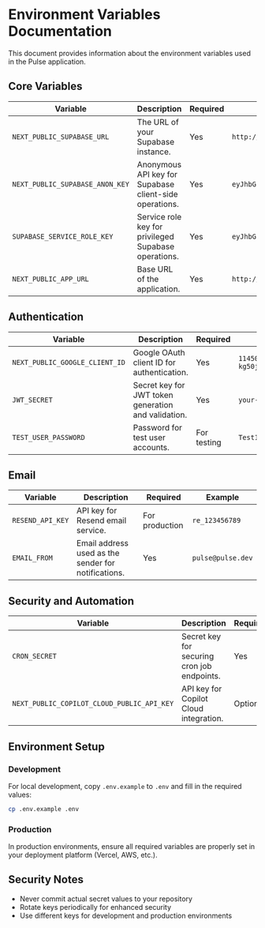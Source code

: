 # Environment Variables Documentation

This document provides information about the environment variables used in the Pulse application.

## Core Variables

| Variable | Description | Required | Example |
|----------|-------------|----------|---------|
| `NEXT_PUBLIC_SUPABASE_URL` | The URL of your Supabase instance. | Yes | `http://localhost:54321` |
| `NEXT_PUBLIC_SUPABASE_ANON_KEY` | Anonymous API key for Supabase client-side operations. | Yes | `eyJhbGciOiJIUzI1NiIsInR5cCI6IkpXVCJ9...` |
| `SUPABASE_SERVICE_ROLE_KEY` | Service role key for privileged Supabase operations. | Yes | `eyJhbGciOiJIUzI1NiIsInR5cCI6IkpXVCJ9...` |
| `NEXT_PUBLIC_APP_URL` | Base URL of the application. | Yes | `http://localhost:3000` |

## Authentication

| Variable | Description | Required | Example |
|----------|-------------|----------|---------|
| `NEXT_PUBLIC_GOOGLE_CLIENT_ID` | Google OAuth client ID for authentication. | Yes | `114506932690-kg50jcimq594n9dhe2lp5j3gh7diji7m.apps.googleusercontent.com` |
| `JWT_SECRET` | Secret key for JWT token generation and validation. | Yes | `your-secure-secret` |
| `TEST_USER_PASSWORD` | Password for test user accounts. | For testing | `Test123!` |

## Email

| Variable | Description | Required | Example |
|----------|-------------|----------|---------|
| `RESEND_API_KEY` | API key for Resend email service. | For production | `re_123456789` |
| `EMAIL_FROM` | Email address used as the sender for notifications. | Yes | `pulse@pulse.dev` |

## Security and Automation

| Variable | Description | Required | Example |
|----------|-------------|----------|---------|
| `CRON_SECRET` | Secret key for securing cron job endpoints. | Yes | `your-secure-random-string` |
| `NEXT_PUBLIC_COPILOT_CLOUD_PUBLIC_API_KEY` | API key for Copilot Cloud integration. | Optional | `ck_pub_73d71104458113fba865befd371de87e` |

## Environment Setup

### Development

For local development, copy `.env.example` to `.env` and fill in the required values:

```bash
cp .env.example .env
```

### Production

In production environments, ensure all required variables are properly set in your deployment platform (Vercel, AWS, etc.).

## Security Notes

- Never commit actual secret values to your repository
- Rotate keys periodically for enhanced security
- Use different keys for development and production environments